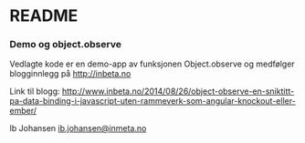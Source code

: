 # README #

### Demo og object.observe ###

Vedlagte kode er en demo-app av funksjonen Object.observe og medfølger blogginnlegg på http://inbeta.no

Link til blogg: http://www.inbeta.no/2014/08/26/object-observe-en-sniktitt-pa-data-binding-i-javascript-uten-rammeverk-som-angular-knockout-eller-ember/

Ib Johansen
ib.johansen@inmeta.no
